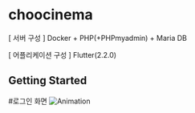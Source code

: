 # choocinema

[ 서버 구성 ]
Docker + PHP(+PHPmyadmin) + Maria DB

[ 어플리케이션 구성 ]
Flutter(2.2.0) 

## Getting Started

#로그인 화면
![Animation](https://user-images.githubusercontent.com/87767242/143852489-c29b53ff-41d1-4b11-8f28-51c0152e7420.gif)

